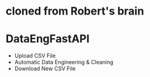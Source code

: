 # cloned from Robert's brain

# DataEngFastAPI

- Upload CSV File
- Automatic Data Engineering & Cleaning
- Download New CSV File
